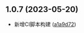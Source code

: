 ## 1.0.7 (2023-05-20)


* 新增CI脚本构建 ([a1a9d72](https://github.com/UzumakiHan/mfex-project/commit/a1a9d72))



